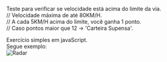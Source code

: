 Teste para verificar se velocidade está acima do limite da via.<br>
// Velocidade máxima de até 80KM/H.<br>
// A cada 5KM/H acima do limite, você ganha 1 ponto.<br>
// Caso pontos maior que 12 -> 'Carteira Supensa'.<br>

Exercício simples em javaScript.<br>
Segue exemplo:<br>
![Radar](https://user-images.githubusercontent.com/91896967/139920882-97890ebf-3283-41e4-a774-211743e3144f.PNG)
